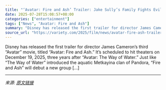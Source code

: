 ```yaml
---
title: "‘Avatar: Fire and Ash’ Trailer: Jake Sully’s Family Fights Evil Na’vi in Stunning Footage From James Cameron’s Third Movie"
date: 2025-07-28T15:08:57+08:00
categories: ["entertainment"]
tags: ["News", "Avatar: Fire and Ash"]
summary: "Disney has released the first trailer for director James Cameron&#8217;s third &#8220;Avatar&#8221; movie, titled &#8220;Avatar: Fire and Ash.&#8221; It&#8217;s scheduled to hit theaters on December 1"
source_url: "https://variety.com/2025/film/news/avatar-fire-ash-trailer-evil-navi-avatar-3-1236204198/"
---
```


Disney has released the first trailer for director James Cameron&#8217;s third &#8220;Avatar&#8221; movie, titled &#8220;Avatar: Fire and Ash.&#8221; It&#8217;s scheduled to hit theaters on December 19, 2025, three years after &#8220;Avatar: The Way of Water.&#8221; Just like &#8220;The Way of Water&#8221; introduced the aquatic Metkayina clan of&#160;Pandora, &#8220;Fire and Ash&#8221; will debut a new group [&#8230;]

---

*来源: [原文链接](https://variety.com/2025/film/news/avatar-fire-ash-trailer-evil-navi-avatar-3-1236204198/)*
